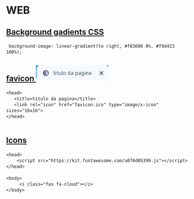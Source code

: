 # WEB

 ## [Background gadients CSS](https://webgradients.com/)
 ```
  background-image: linear-gradient(to right, #f83600 0%, #f9d423 100%);
 ```
 
 
 ## [favicon ![](https://github.com/Romenildo/WEB/blob/main/Telas_de_Login/Img/img_aba.JPG) ](http://tools.dynamicdrive.com/favicon/)
 
 
 ```
 <head>
    <title>titulo da pagina</title>
    <link rel="icon" href="favicon.ico" type="image/x-icon" sizes="16x16">
</head>
    
 ```
 
 ## [Icons](https://fontawesome.com/icons?d=gallery&m=free)
 
 ```
 <head>
     <script src="https://kit.fontawesome.com/a076d05399.js"></script>
</head>

<body>
      <i class="fas fa-cloud"></i>
</body>
 ```
